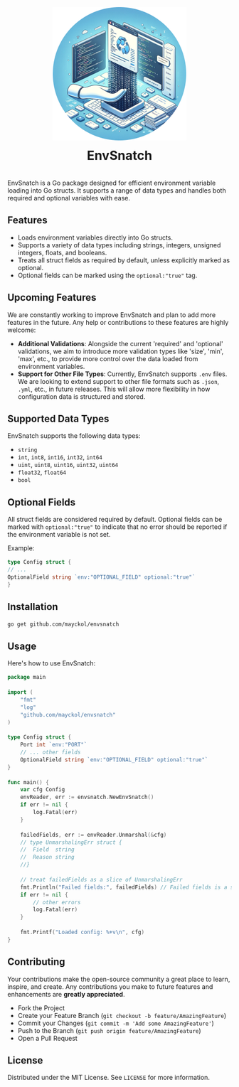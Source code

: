 <p align="center">
  <img src="envsnatch.png" alt="EnvSnatch" />
</p>
<h1 align="center" style="padding-top: 36px; margin-top: -36px; margin-bottom: 36px">
 EnvSnatch
</h1>  

EnvSnatch is a Go package designed for efficient environment variable loading into Go structs. It supports a range of data types and handles both required and optional variables with ease.

## Features

- Loads environment variables directly into Go structs.
- Supports a variety of data types including strings, integers, unsigned integers, floats, and booleans.
- Treats all struct fields as required by default, unless explicitly marked as optional.
- Optional fields can be marked using the `optional:"true"` tag.

## Upcoming Features

We are constantly working to improve EnvSnatch and plan to add more features in the future. Any help or contributions to these features are highly welcome:

- **Additional Validations**: Alongside the current 'required' and 'optional' validations, we aim to introduce more validation types like 'size', 'min', 'max', etc., to provide more control over the data loaded from environment variables.
- **Support for Other File Types**: Currently, EnvSnatch supports `.env` files. We are looking to extend support to other file formats such as `.json`, `.yml`, etc., in future releases. This will allow more flexibility in how configuration data is structured and stored.

## Supported Data Types

EnvSnatch supports the following data types:

- `string`
- `int`, `int8`, `int16`, `int32`, `int64`
- `uint`, `uint8`, `uint16`, `uint32`, `uint64`
- `float32`, `float64`
- `bool`

## Optional Fields

All struct fields are considered required by default. Optional fields can be marked with `optional:"true"` to indicate that no error should be reported if the environment variable is not set.

Example:

```go
type Config struct {
// ...
OptionalField string `env:"OPTIONAL_FIELD" optional:"true"`
}
```

## Installation

```bash
go get github.com/mayckol/envsnatch
```

## Usage

Here's how to use EnvSnatch:

```go
package main

import (
	"fmt"
	"log"
	"github.com/mayckol/envsnatch"
)

type Config struct {
	Port int `env:"PORT"`
	// ... other fields
	OptionalField string `env:"OPTIONAL_FIELD" optional:"true"`
}

func main() {
	var cfg Config
	envReader, err := envsnatch.NewEnvSnatch()
	if err != nil {
		log.Fatal(err)
	}

	failedFields, err := envReader.Unmarshal(&cfg)
	// type UnmarshalingErr struct {
	//	Field  string
	//	Reason string
	//}
	
	// treat failedFields as a slice of UnmarshalingErr
	fmt.Println("Failed fields:", failedFields) // Failed fields is a slice of UnmarshalingErr
	if err != nil {
		// other errors
		log.Fatal(err)
	}

	fmt.Printf("Loaded config: %+v\n", cfg)
}
```

## Contributing

Your contributions make the open-source community a great place to learn, inspire, and create. Any contributions you make to future features and enhancements are **greatly appreciated**.

- Fork the Project
- Create your Feature Branch (`git checkout -b feature/AmazingFeature`)
- Commit your Changes (`git commit -m 'Add some AmazingFeature'`)
- Push to the Branch (`git push origin feature/AmazingFeature`)
- Open a Pull Request

## License

Distributed under the MIT License. See `LICENSE` for more information.

